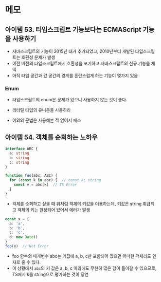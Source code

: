 # 메모

## 아이템 53. 타입스크립트 기능보다는 ECMAScript 기능을 사용하기
- 자바스크립트의 기능이 2015년 대거 추가되었고, 2010년부터 개발된 타입스크립트는 호환성 문제가 발생
- 이전 버전의 타입스크립트에서 호환성을 포기하고 자바스크립트의 신규 기능을 채택
- 아직 타입 공간과 값 공간의 경계를 혼란스럽게 하는 기능이 몇가지 있음

### Enum
- 타입스크립트의 enum은 문제가 있으니 사용하지 않는 것이 좋다.
- 리터럴 타입의 유니온을 사용하라

- 이외의 문법은 사용해본 적 없어서 패스

## 아이템 54. 객체를 순회하는 노하우
```ts
interface ABC {
  a: string
  b: string
  c: string
}

function foo(abc: ABC) {
  for (const k in abc) {  // const k: string
    const v = abc[k]  // TS Error
  }
}
```
- 객체를 순회하고 싶을 때 위처럼 객체의 키값을 이용하는데, 키값은 string 취급되고 객체의 키는 한정되어 있어서 에러가 발생

```ts
const x = {
  a: 'a',
  b: 'b',
  c: 'c',
  d: new Date()
}
foo(x)  // Not Error
```
- foo 함수의 매개변수 abc는 키값에 a, b, c만 포함되어 있으면 어떠한 객체라도 인자로 줄 수 있다.
- 이 상황에서 `abc`의 키 값은 a, b, c 이외에도 무한히 많은 값이 들어갈 수 있으므로, TS에서 k를 string으로 평가하는 것이 당연



